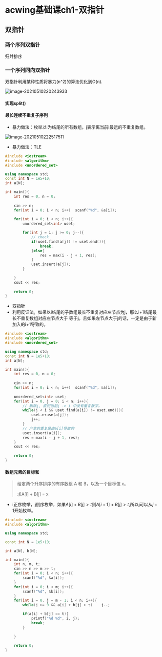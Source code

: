# acwing基础课ch1-双指针


## 双指针

### 两个序列双指针

归并排序

### 一个序列同向双指针

双指针利用某种性质将暴力(n^2)的算法优化到O(n).

![image-20210510220243933](https://picture-table.oss-cn-beijing.aliyuncs.com/img/image-20210510220243933.png)

#### 实现split()



#### 最长连续不重复子序列

+ 暴力做法：枚举以i为结尾的所有数组，j表示离当前i最远的不重复数组。

![image-20210510222517511](https://picture-table.oss-cn-beijing.aliyuncs.com/img/image-20210510222517511.png)

+ 暴力做法：TLE

``` cpp
#include <iostream>
#include <algorithm>
#include <unordered_set>

using namespace std;
const int N = 1e5+10;
int a[N];

int main(){
    int res = 0, n = 0;
    
    cin >> n;
    for(int i = 0; i < n; i++)  scanf("%d", &a[i]);
    
    for(int i = 0; i < n; i++){
        unordered_set<int> uset;

        for(int j = i; j >= 0; j--){
            // check
            if(uset.find(a[j]) != uset.end()){
                break;
            }else{
                res = max(i - j + 1, res);
            }
            uset.insert(a[j]);
        }
        
    }
    cout << res;
    
    return 0;
}
```

+ 双指针
+ 利用反证法，如果以i结尾的子数组最长不重复对应左节点为j，那么i+1结尾最长不重复数组对应左节点大于 等于j。且如果左节点大于j的话，一定是由于新加入的i+1导致的。

``` cpp
#include <iostream>
#include <algorithm>
#include <unordered_set>

using namespace std;
const int N = 1e5+10;
int a[N];

int main(){
    int res = 0, n = 0;
    
    cin >> n;
    for(int i = 0; i < n; i++)  scanf("%d", &a[i]);
    
    unordered_set<int> uset;
    for(int i = 0, j = 0; i < n; i++){
        // 删除j, 直到当前j -> i 中没有重复数字。
        while(j < i && uset.find(a[i]) != uset.end()){
            uset.erase(a[j]);
            j++;
        }   
        // 产生的重复是由a[i]导致的
        uset.insert(a[i]);
        res = max(i - j + 1, res);
    }
    cout << res;
    
    return 0;
}
```

#### 数组元素的目标和

> 给定两个升序排序的有序数组 A 和 B，以及一个目标值 x。
>
> 求A[i] + B[j] = x

+ i正序枚举，j倒序枚举，如果$A[i] + B[j] > t$则$A[i+1]+B[j]>t$,所以j可以从$j+1$开始枚举。

``` cpp
#include <iostream>
#include <algorithm>

using namespace std;

const int N = 1e5+10;

int a[N], b[N];

int main(){
    int n, m, t;
    cin >> n >> m >> t;
    for(int i = 0; i < n; i++){
        scanf("%d", &a[i]);
    }
    for(int i = 0; i < m; i++){
        scanf("%d", &b[i]);
    }
    for(int i = 0, j = m - 1; i < n; i++){
        while(j >= 0 && a[i] + b[j] > t)    j--;

        if(a[i] + b[j] == t){
            printf("%d %d", i, j);
            break;
        }    
        
    }
    
    return 0;
}
```




